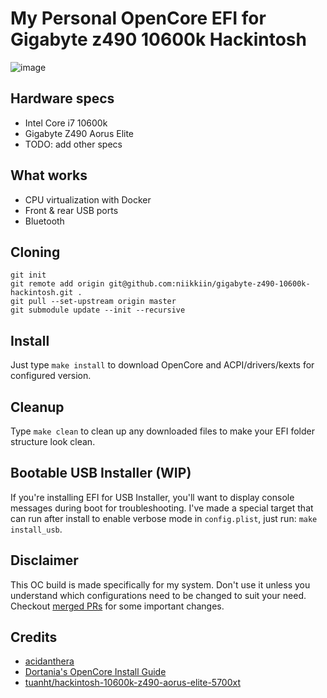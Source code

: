 # My Personal OpenCore EFI for Gigabyte z490 10600k Hackintosh

![image](https://user-images.githubusercontent.com/26428605/172044995-39fca5e9-a2ab-4eb7-902f-d49edc064ece.png)

## Hardware specs

- Intel Core i7 10600k
- Gigabyte Z490 Aorus Elite
- TODO: add other specs

## What works

- CPU virtualization with Docker
- Front & rear USB ports
- Bluetooth

## Cloning

```shell
git init
git remote add origin git@github.com:niikkiin/gigabyte-z490-10600k-hackintosh.git .
git pull --set-upstream origin master
git submodule update --init --recursive
```

## Install

Just type `make install` to download OpenCore and ACPI/drivers/kexts for configured version.

## Cleanup

Type `make clean` to clean up any downloaded files to make your EFI folder structure look clean.

## Bootable USB Installer (WIP)

If you're installing EFI for USB Installer, you'll want to display console messages during boot for troubleshooting. I've made a special target that can run after install to enable verbose mode in `config.plist`, just run: `make install_usb`.

## Disclaimer

This OC build is made specifically for my system. Don't use it unless you understand which configurations need to be changed to suit your need. Checkout [merged PRs](https://github.com/niikkiin/gigabyte-z490-10600k-hackintosh/pulls) for some important changes.

## Credits

- [acidanthera](https://github.com/acidanthera)
- [Dortania's OpenCore Install Guide](https://dortania-github-io.thrrip.space/OpenCore-Install-Guide/)
- [tuanht/hackintosh-10600k-z490-aorus-elite-5700xt](https://github.com/tuanht/hackintosh-10600k-z490-aorus-elite-5700xt/blob/master/README.md)

